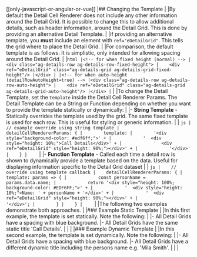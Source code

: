 
[[only-javascript-or-angular-or-vue]]
|## Changing the Template
|
|By default the Detail Cell Renderer does not include any other information around the Detail Grid. It is possible to change this to allow additional details, such as header information, around the Detail Grid. This is done by providing an alternative Detail Template.
|
|If providing an alternative template, you **must** include an element with `ref="eDetailGrid"`. This tells the grid where to place the Detail Grid.
|
|For comparison, the default template is as follows. It is simplistic, only intended for allowing spacing around the Detail Grid.
|
|```html
|<!-- for when fixed height (normal) -->
|<div class="ag-details-row ag-details-row-fixed-height">
|    <div ref="eDetailGrid" class="ag-details-grid ag-details-grid-fixed-height"/>
|</div>
|
|<!-- for when auto-height (detailRowAutoHeight=true) -->
|<div class="ag-details-row ag-details-row-auto-height">
|    <div ref="eDetailGrid" class="ag-details-grid ag-details-grid-auto-height"/>
|</div>
|```
|
|To change the Detail Template, set the `template` inside the Detail Cell Renderer Params. The Detail Template can be a String or Function depending on whether you want to provide the template statically or dynamically:
|
|- **String Template** - Statically overrides the template used by the grid. The same fixed template is used for each row. This is useful for styling or generic information.
|
|    ```js
|    // example override using string template
|    detailCellRendererParams: {
|        template:
|        '<div style="background-color: #edf6ff;">' +
|            '  <div style="height: 10%;">Call Details</div>' +
|            '  <div ref="eDetailGrid" style="height: 90%;"></div>' +
|            '</div>'
|    }
|    ```
|
|- **Function Template** - Called each time a detail row is shown to dynamically provide a template based on the data. Useful for displaying information specific to the Detail Grid dataset
|
|    ```js
|    // override using template callback
|    detailCellRendererParams: {
|        template: params => {
|            const personName = params.data.name;
|            return '<div style="height: 100%; background-color: #EDF6FF;">' +
|            '  <div style="height: 10%;">Name: ' + personName + '</div>' +
|            '  <div ref="eDetailGrid" style="height: 90%;"></div>' +
|            '</div>';
|        }
|    }
|    ```
|
|The following two examples demonstrate both approaches.
|
|### Example Static Template
|
|In this first example, the template is set statically. Note the following:
|
|- All Detail Grids have a spacing with blue background.
|- All Detail Grids have the same static title 'Call Details'.
|
|<grid-example title='Customising via String Template' name='string-template-customisation' type='generated' options='{ "enterprise": true, "exampleHeight": 550, "modules": ["clientside", "masterdetail", "menu", "columnpanel"] }'></grid-example>
|
|### Example Dynamic Template
|
|In this second example, the template is set dynamically. Note the following:
|
|- All Detail Grids have a spacing with blue background.
|- All Detail Grids have a different dynamic title including the persons name e.g. 'Mila Smith'.
|
|<grid-example title='Customising via Template Callback' name='template-callback-customisation' type='generated' options='{ "enterprise": true, "exampleHeight": 550, "modules": ["clientside", "masterdetail", "menu", "columnpanel"] }'></grid-example>
|